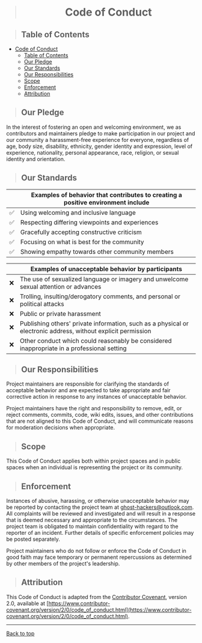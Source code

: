 > # <p align="center">Code of Conduct</p>

> ## Table of Contents

- [Code of Conduct](#code-of-conduct)
  - [Table of Contents](#table-of-contents)
  - [Our Pledge](#our-pledge)
  - [Our Standards](#our-standards)
  - [Our Responsibilities](#our-responsibilities)
  - [Scope](#scope)
  - [Enforcement](#enforcement)
  - [Attribution](#attribution)

> ## Our Pledge

In the interest of fostering an open and welcoming environment, we as contributors and maintainers pledge to make participation in our project and our community a harassment-free experience for everyone, regardless of age, body size, disability, ethnicity, gender identity and expression, level of experience, nationality, personal appearance, race, religion, or sexual identity and orientation.

> ## Our Standards

|     | Examples of behavior that contributes to creating a positive environment include                              |
| --- | ------------------------------------------------------------------------------------------------------------- |
| :white_check_mark: | Using welcoming and inclusive language                                                         |
| :white_check_mark: | Respecting differing viewpoints and experiences                                                |
| :white_check_mark: | Gracefully accepting constructive criticism                                                    |
| :white_check_mark: | Focusing on what is best for the community                                                     |
| :white_check_mark: | Showing empathy towards other community members                                                |

|     | Examples of unacceptable behavior by participants                                                             |
| --- | ------------------------------------------------------------------------------------------------------------- |
| :x: | The use of sexualized language or imagery and unwelcome sexual attention or advances                          |
| :x: | Trolling, insulting/derogatory comments, and personal or political attacks                                    |
| :x: | Public or private harassment                                                                                  |
| :x: | Publishing others' private information, such as a physical or electronic address, without explicit permission |
| :x: | Other conduct which could reasonably be considered inappropriate in a professional setting                    |

> ## Our Responsibilities

Project maintainers are responsible for clarifying the standards of acceptable behavior and are expected to take appropriate and fair corrective action in response to any instances of unacceptable behavior.

Project maintainers have the right and responsibility to remove, edit, or reject comments, commits, code, wiki edits, issues, and other contributions that are not aligned to this Code of Conduct, and will communicate reasons for moderation decisions when appropriate.

> ## Scope

This Code of Conduct applies both within project spaces and in public spaces when an individual is representing the project or its community.

> ## Enforcement

Instances of abusive, harassing, or otherwise unacceptable behavior may be reported by contacting the project team at [ghost-hackers@outlook.com](mailto:ghost-hackers@outlook.com). All complaints will be reviewed and investigated and will result in a response that is deemed necessary and appropriate to the circumstances. The project team is obligated to maintain confidentiality with regard to the reporter of an incident. Further details of specific enforcement policies may be posted separately.

Project maintainers who do not follow or enforce the Code of Conduct in good faith may face temporary or permanent repercussions as determined by other members of the project's leadership.

> ## Attribution

This Code of Conduct is adapted from the [Contributor Covenant](https://www.contributor-covenant.org), version 2.0, available at [https://www.contributor-covenant.org/version/2/0/code_of_conduct.html](https://www.contributor-covenant.org/version/2/0/code_of_conduct.html).

---
[Back to top](#code-of-conduct)